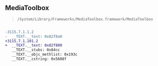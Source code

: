 ## MediaToolbox

> `/System/Library/Frameworks/MediaToolbox.framework/MediaToolbox`

```diff

-3115.7.1.1.2
-  __TEXT.__text: 0x82f8a0
+3115.7.1.101.2
+  __TEXT.__text: 0x82f880
   __TEXT.__stubs: 0x84cc
   __TEXT.__objc_methlist: 0x193c
   __TEXT.__cstring: 0x5608f

```
